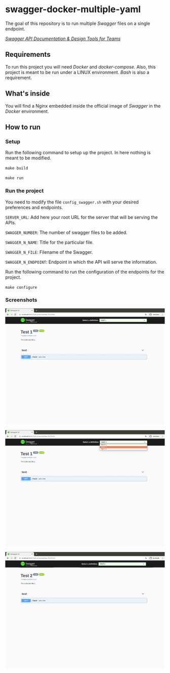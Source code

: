 # swagger-docker-multiple-yaml

The goal of this repository is to run multiple _Swagger_ files on a single endpoint.

_[Swagger API Documentation & Design Tools for Teams](https://swagger.io/)_

## Requirements
To run this project you will need _Docker_ and _docker-compose_. Also, this project is 
meant to be run under a LINUX environment. _Bash_ is also a requirement.

## What's inside
You will find a Nginx embedded inside the official image of _Swagger_ in the _Docker_
environment.

## How to run

### Setup

Run the following command to setup up the project. In here nothing is meant to be modified.

`make build`

`make run`

### Run the project

You need to modify the file `config_swagger.sh` with your desired preferences and endpoints.

`SERVER_URL`: Add here your root URL for the server that will be serving the APIs.

`SWAGGER_NUMBER`: The number of swagger files to be added.

`SWAGGER_N_NAME`: Title for the particular file.

`SWAGGER_N_FILE`: Filename of the Swagger.

`SWAGGER_N_ENDPOINT`: Endpoint in which the API will serve the information.

Run the following command to run the configuration of the endpoints for the project.

`make configure`

### Screenshots

![Swagger with Test 1](img/sample_test_1.png?raw=true "Swagger with Test 1")

![Swagger with Selector](img/sample_selector.png?raw=true "Swagger with Selector")

![Swagger with Test 2](img/sample_test_2.png?raw=true "Swagger with Test 2")
